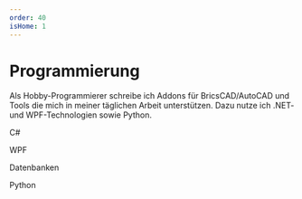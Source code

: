 ```yaml
---
order: 40
isHome: 1
---
```


# Programmierung

Als Hobby-Programmierer schreibe ich Addons für BricsCAD/AutoCAD und Tools die mich in meiner täglichen Arbeit unterstützen. Dazu nutze ich .NET- und WPF-Technologien sowie Python.

<div class="wrapper">
	<div class="skill">
        <p>C#</p>
        <div class="skill-bar skill70 wow slideInLeft animated" >
		</div>
    </div>
    <div class="skill">
        <p>WPF</p>
        <div class="skill-bar skill80 wow slideInLeft animated">
        </div>
    </div>
    <div class="skill">
        <p>Datenbanken</p>
        <div class="skill-bar skill80 wow slideInLeft animated">
        </div>
    </div>
    <div class="skill">
        <p>Python</p>
        <div class="skill-bar skill20 wow slideInLeft animated">
        </div>
    </div>
</div><!-- end of /.coloumn -->

